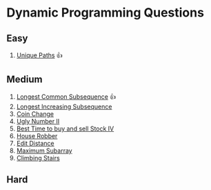 # Dynamic Programming Questions

## Easy
1. [Unique Paths](https://leetcode.com/problems/unique-paths) 👍

## Medium
1. [Longest Common Subsequence](https://leetcode.com/problems/longest-common-subsequence) 👍
2. [Longest Increasing Subsequence](https://leetcode.com/problems/longest-increasing-subsequence)
3. [Coin Change](https://leetcode.com/problems/coin-change)
4. [Ugly Number II](https://leetcode.com/problems/ugly-number-ii)
5. [Best Time to buy and sell Stock IV](https://leetcode.com/problems/best-time-to-buy-and-sell-stock-iv)
6. [House Robber](https://leetcode.com/problems/house-robber)
7. [Edit Distance](https://leetcode.com/problems/edit-distance)
8. [Maximum Subarray](https://leetcode.com/problems/maximum-subarray)
9. [Climbing Stairs](https://leetcode.com/problems/climbing-stairs)

## Hard

